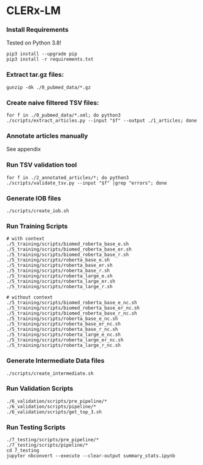 # CLERx-LM

### Install Requirements
Tested on Python 3.8!
```
pip3 install --upgrade pip
pip3 install -r requirements.txt
```

### Extract tar.gz files:

```
gunzip -dk ./0_pubmed_data/*.gz
```

### Create naive filtered TSV files:

```
for f in ./0_pubmed_data/*.xml; do python3 ./scripts/extract_articles.py --input "$f" --output ./1_articles; done
```

### Annotate articles manually
See appendix

### Run TSV validation tool

```
for f in ./2_annotated_articles/*; do python3 ./scripts/validate_tsv.py --input "$f" |grep "errors"; done
```

### Generate IOB files

```
./scripts/create_iob.sh
```

### Run Training Scripts
```
# with context
./5_training/scripts/biomed_roberta_base_e.sh
./5_training/scripts/biomed_roberta_base_er.sh
./5_training/scripts/biomed_roberta_base_r.sh
./5_training/scripts/roberta_base_e.sh
./5_training/scripts/roberta_base_er.sh
./5_training/scripts/roberta_base_r.sh
./5_training/scripts/roberta_large_e.sh
./5_training/scripts/roberta_large_er.sh
./5_training/scripts/roberta_large_r.sh

# without context
./5_training/scripts/biomed_roberta_base_e_nc.sh
./5_training/scripts/biomed_roberta_base_er_nc.sh
./5_training/scripts/biomed_roberta_base_r_nc.sh
./5_training/scripts/roberta_base_e_nc.sh
./5_training/scripts/roberta_base_er_nc.sh
./5_training/scripts/roberta_base_r_nc.sh
./5_training/scripts/roberta_large_e_nc.sh
./5_training/scripts/roberta_large_er_nc.sh
./5_training/scripts/roberta_large_r_nc.sh
```

### Generate Intermediate Data files
```
./scripts/create_intermediate.sh
```

### Run Validation Scripts
```
./6_validation/scripts/pre_pipeline/*
./6_validation/scripts/pipeline/*
./6_validation/scripts/get_top_3.sh
```

### Run Testing Scripts
```
./7_testing/scripts/pre_pipeline/*
./7_testing/scripts/pipeline/*
cd 7_testing
jupyter nbconvert --execute --clear-output summary_stats.ipynb
```
